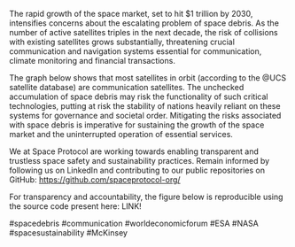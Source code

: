 The rapid growth of the space market, set to hit $1 trillion by 2030, intensifies concerns about the escalating problem of space debris. As the number of active satellites triples in the next decade, the risk of collisions with existing satellites grows substantially, threatening crucial communication and navigation systems essential for communication, climate monitoring and financial transactions.

The graph below shows that most satellites in orbit (according to the @UCS satellite database) are communication satellites. The unchecked accumulation of space debris may risk the functionality of such critical technologies, putting at risk the stability of nations heavily reliant on these systems for governance and societal order. Mitigating the risks associated with space debris is imperative for sustaining the growth of the space market and the uninterrupted operation of essential services.

We at Space Protocol are working towards enabling transparent and trustless space safety and sustainability practices. Remain informed by following us on LinkedIn and contributing to our public repositories on GitHub: https://github.com/spaceprotocol-org/

For transparency and accountability, the figure below is reproducible using the source code present here: LINK!

#spacedebris #communication #worldeconomicforum #ESA #NASA #spacesustainability #McKinsey
